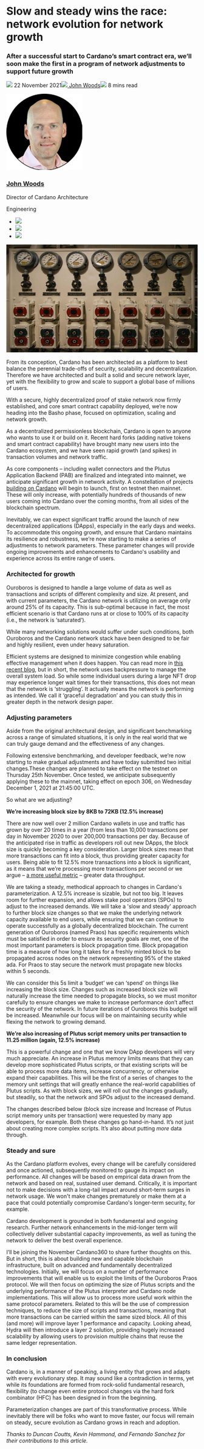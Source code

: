 # Slow and steady wins the race: network evolution for network growth
### **After a successful start to Cardano’s smart contract era, we’ll soon make the first in a program of network adjustments to support future growth**
![](img/2021-11-22-slow-and-steady-wins-the-race-network-evolution-for-network-growth.002.png) 22 November 2021![](img/2021-11-22-slow-and-steady-wins-the-race-network-evolution-for-network-growth.002.png)[ John Woods](tmp//en/blog/authors/john-woods/page-1/)![](img/2021-11-22-slow-and-steady-wins-the-race-network-evolution-for-network-growth.003.png) 8 mins read

![John Woods](img/2021-11-22-slow-and-steady-wins-the-race-network-evolution-for-network-growth.004.png)[](tmp//en/blog/authors/john-woods/page-1/)
### [**John Woods**](tmp//en/blog/authors/john-woods/page-1/)
Director of Cardano Architecture

Engineering

- ![](img/2021-11-22-slow-and-steady-wins-the-race-network-evolution-for-network-growth.005.png)[](mailto:john.woods@iohk.io "Email")
- ![](img/2021-11-22-slow-and-steady-wins-the-race-network-evolution-for-network-growth.006.png)[](https://www.linkedin.com/in/johnalanwoods/ "LinkedIn")
- ![](img/2021-11-22-slow-and-steady-wins-the-race-network-evolution-for-network-growth.007.png)[](https://github.com/johnalanwoods "GitHub")

![Slow and steady wins the race: network evolution for network growth](img/2021-11-22-slow-and-steady-wins-the-race-network-evolution-for-network-growth.008.jpeg)

From its conception, Cardano has been architected as a platform to best balance the perennial trade-offs of security, scalability and decentralization. Therefore we have architected and built a solid and secure network layer, yet with the flexibility to grow and scale to support a global base of millions of users. 

With a secure, highly decentralized proof of stake network now firmly established, and core smart contract capability deployed, we’re now heading into the Basho phase, focused on optimization, scaling and network growth. 

As a decentralized permissionless blockchain, Cardano is open to anyone who wants to use it or build on it. Recent hard forks (adding native tokens and smart contract capability) have brought many new users into the Cardano ecosystem, and we have seen rapid growth (and spikes) in transaction volumes and network traffic. 

As core components – including wallet connectors and the Plutus Application Backend (PAB) are finalized and integrated into mainnet, we anticipate significant growth in network activity. A constellation of projects [building on Cardano](https://github.com/input-output-hk/essential-cardano) will begin to launch, first on testnet then mainnet. These will only increase, with potentially hundreds of thousands of new users coming into Cardano over the coming months, from all sides of the blockchain spectrum. 

Inevitably, we can expect significant traffic around the launch of new decentralized applications (DApps), especially in the early days and weeks. To accommodate this ongoing growth, and ensure that Cardano maintains its resilience and robustness, we’re now starting to make a series of adjustments to network parameters. These parameter changes will provide ongoing improvements and enhancements to Cardano's usability and experience across its entire range of users. 
### **Architected for growth**
Ouroboros is designed to handle a large volume of data as well as transactions and scripts of different complexity and size. At present, and with current parameters, the Cardano network is utilizing on average only around 25% of its capacity. This is sub-optimal because in fact, the most efficient scenario is that Cardano runs at or close to 100% of its capacity (i.e., the network is ‘saturated’). 

While many networking solutions would suffer under such conditions, both Ouroboros and the Cardano network stack have been designed to be fair and highly resilient, even under heavy saturation. 

Efficient systems are designed to minimize congestion while enabling effective management when it does happen. You can read more in [this recent blog](https://iohk.io/en/blog/posts/2021/10/21/cardano-robust-resilient-and-flexible/), but in short, the network uses backpressure to manage the overall system load. So while some individual users during a large NFT drop may experience longer wait times for their transactions, this does not mean that the network is ‘struggling’. It actually means the network is performing as intended. We call it ‘graceful degradation’ and you can study this in greater depth in the network design paper.
### **Adjusting parameters**
Aside from the original architectural design, and significant benchmarking across a range of simulated situations, it is only in the real world that we can truly gauge demand and the effectiveness of any changes. 

Following extensive benchmarking, and developer feedback, we’re now starting to make gradual adjustments and have today submitted two initial changes.These changes are planned to take effect on the testnet on Thursday 25th November. Once tested, we anticipate subsequently applying these to the mainnet, taking effect on epoch 306, on Wednesday December 1, 2021 at 21:45:00 UTC.

So what are we adjusting?

**We’re increasing block size by 8KB to 72KB (12.5% increase)**

There are now well over 2 million Cardano wallets in use and traffic has grown by over 20 times in a year (from less than 10,000 transactions per day in November 2020 to over 200,000 transactions per day. Because of the anticipated rise in traffic as developers roll out new DApps, the block size is quickly becoming a key consideration. Larger block sizes mean that more transactions can fit into a block, thus providing greater capacity for users. Being able to fit 12.5% more transactions into a block is significant, as it means that we’re processing more transactions per second or we argue – [a more useful metric](https://www.youtube.com/watch?v=gpSnyCn2s9U) – greater data throughput.

We are taking a steady, methodical approach to changes in Cardano's parameterization. A 12.5% increase is sizable, but not too big. It leaves room for further expansion, and allows stake pool operators (SPOs) to adjust to the increased demands. We will take a 'slow and steady' approach to further block size changes so that we make the underlying network capacity available to end users, while ensuring that we can continue to operate successfully as a globally decentralized blockchain. The current generation of Ouroboros (named Praos) has specific requirements which must be satisfied in order to ensure its security goals are met, one of the most important parameters is block propagation time. Block propagation time is a measure of how long it takes for a freshly minted block to be propagated across nodes on the network representing 95% of the staked ada. For Praos to stay secure the network must propagate new blocks within 5 seconds. 

We can consider this 5s limit a ‘budget’ we can ‘spend’ on things like increasing the block size. Changes such as increased block size will naturally increase the time needed to propagate blocks, so we must monitor carefully to ensure changes we make to increase performance don’t affect the security of the network. In future iterations of Ouroboros this budget will be increased. Meanwhile our focus will be on maintaining security while flexing the network to growing demand. 

**We’re also increasing of Plutus script memory units per transaction to 11.25 million (again, 12.5% increase)**

This is a powerful change and one that we know DApp developers will very much appreciate. An increase in Plutus memory limits means that they can develop more sophisticated Plutus scripts, or that existing scripts will be able to process more data items, increase concurrency, or otherwise expand their capabilities. This will be the first of a series of changes to the memory unit settings that will greatly enhance the real-world capabilities of Plutus scripts. As with block sizes, we will roll out the changes gradually, but steadily, so that the network and SPOs adjust to the increased demand.

The changes described below (block size increase and Increase of Plutus script memory units per transaction) were requested by many app developers, for example. Both these changes go hand-in-hand. It’s not just about creating more complex scripts. It’s also about putting *more* data through.
### **Steady and sure**
As the Cardano platform evolves, every change will be carefully considered and once actioned, subsequently monitored to gauge its impact on performance. All changes will be based on empirical data drawn from the network and based on real, sustained user demand. Critically, it is important not to make decisions with a long-tail impact around short-term surges in network usage. We won't make changes prematurely or make them at a pace that could potentially compromise Cardano's longer-term security, for example. 

Cardano development is grounded in both fundamental and ongoing research. Further network enhancements in the mid-longer term will collectively deliver substantial capacity improvements, as well as tuning the network to deliver the best overall experience. 

I’ll be joining the November Cardano360 to share further thoughts on this. But in short, this is about building new and capable blockchain infrastructure, built on advanced and fundamentally decentralized technologies. Initially, we will focus on a number of performance improvements that will enable us to exploit the limits of the Ouroboros Praos protocol. We will then focus on optimizing the size of Plutus scripts and the underlying performance of the Plutus interpreter and Cardano node implementations. This will allow us to process more useful work within the same protocol parameters. Related to this will be the use of compression techniques, to reduce the size of scripts and transactions, meaning that more transactions can be carried within the same sized block. All of this (and more) will improve layer 1 performance and capacity. Looking ahead, Hydra will then introduce a layer 2 solution, providing hugely increased scalability by allowing users to provision multiple chains that reuse the same ledger representation. 
### **In conclusion**
Cardano is, in a manner of speaking, a living entity that grows and adapts with every evolutionary step. It may sound like a contradiction in terms, yet while its foundations are formed from rock-solid fundamental research, flexibility (to change even entire protocol changes via the hard fork combinator (HFC) has been designed in from the beginning. 

Parameterization changes are part of this transformative process. While inevitably there will be folks who want to move faster, our focus will remain on steady, secure evolution as Cardano grows in reach and adoption. 

*Thanks to Duncan Coutts, Kevin Hammond, and Fernando Sanchez for their contributions to this article.*
